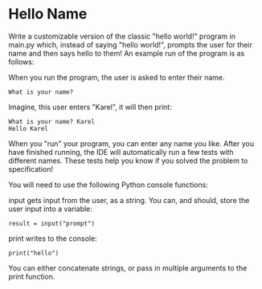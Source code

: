 # Hello Name

Write a customizable version of the classic "hello world!" program in main.py which, instead of saying "hello world!", prompts the user for their name and then says hello to them! An example run of the program is as follows:

When you run the program, the user is asked to enter their name.

    What is your name?

Imagine, this user enters "Karel", it will then print:

    What is your name? Karel
    Hello Karel

When you "run" your program, you can enter any name you like. After you have finished running, the IDE will automatically run a few tests with different names. These tests help you know if you solved the problem to specification!

You will need to use the following Python console functions:

input gets input from the user, as a string. You can, and should, store the user input into a variable:

    result = input("prompt")

print writes to the console:

    print("hello")

You can either concatenate strings, or pass in multiple arguments to the print function.